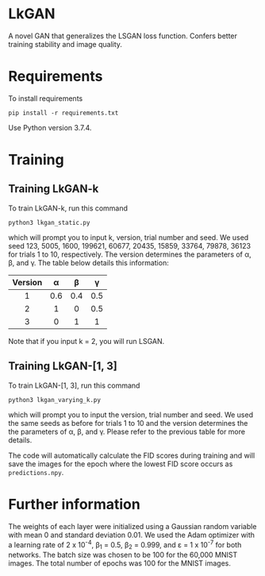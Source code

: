 # LkGAN
A novel GAN that generalizes the LSGAN loss function. Confers better training stability and image quality.

# Requirements
To install requirements
```
pip install -r requirements.txt
```
Use Python version 3.7.4.

# Training
## Training LkGAN-k
To train LkGAN-k, run this command
```
python3 lkgan_static.py
```
which will prompt you to input k, version, trial number and seed. 
We used seed 123, 5005, 1600, 199621, 60677, 20435, 15859, 33764, 79878,
36123 for trials 1 to 10, respectively.
The version determines the parameters of &alpha;, &beta;, and &gamma;.
The table below details this information:

| Version | &alpha; | &beta; | &gamma; |
| :---: | :---: | :---: | :---: |
| 1 | 0.6 | 0.4 | 0.5 |
| 2 | 1 | 0 | 0.5 |
| 3 | 0 | 1 | 1 |

Note that if you input k = 2, you will run LSGAN. 

## Training LkGAN-[1, 3]
To train LkGAN-[1, 3], run this command
```
python3 lkgan_varying_k.py
```
which will prompt you to input the version, trial number and seed.
We used the same seeds as before for trials 1 to 10 and the 
version determines the the parameters of &alpha;, &beta;, and &gamma;.
Please refer to the previous table for more details.

The code will automatically calculate the FID scores during training and
will save the images for the epoch where the lowest FID score occurs as `predictions.npy`.

# Further information 
The weights of each layer were initialized using a Gaussian random variable with mean 0 and standard deviation
0.01.
We used the Adam optimizer with a learning rate of
 2 x 10<sup>-4</sup>, &beta;<sub>1</sub> = 0.5, &beta;<sub>2</sub> = 0.999, and
&epsilon; = 1 x 10<sup>-7</sup> for both networks.
The batch size was chosen to be 100 for the 60,000 MNIST images.
The total number of epochs was 100 for the MNIST images.
